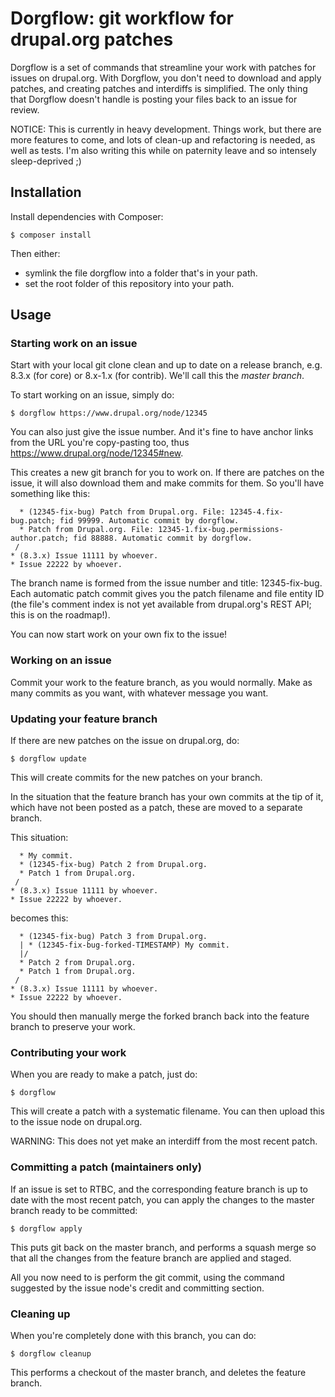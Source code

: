 Dorgflow: git workflow for drupal.org patches
=============================================

Dorgflow is a set of commands that streamline your work with patches for issues
on drupal.org. With Dorgflow, you don't need to download and apply patches, and
creating patches and interdiffs is simplified. The only thing that Dorgflow
doesn't handle is posting your files back to an issue for review.

NOTICE: This is currently in heavy development. Things work, but there are more
features to come, and lots of clean-up and refactoring is needed, as well as
tests. I'm also writing this while on paternity leave and so intensely
sleep-deprived ;)

## Installation

Install dependencies with Composer:

    $ composer install

Then either:
  - symlink the file dorgflow into a folder that's in your path.
  - set the root folder of this repository into your path.

## Usage

### Starting work on an issue

Start with your local git clone clean and up to date on a release branch, e.g.
8.3.x (for core) or 8.x-1.x (for contrib). We'll call this the *master branch*.

To start working on an issue, simply do:

    $ dorgflow https://www.drupal.org/node/12345

You can also just give the issue number. And it's fine to have anchor links from
the URL you're copy-pasting too, thus https://www.drupal.org/node/12345#new.

This creates a new git branch for you to work on. If there are patches on the
issue, it will also download them and make commits for them. So you'll have
something like this:

      * (12345-fix-bug) Patch from Drupal.org. File: 12345-4.fix-bug.patch; fid 99999. Automatic commit by dorgflow.
      * Patch from Drupal.org. File: 12345-1.fix-bug.permissions-author.patch; fid 88888. Automatic commit by dorgflow.
     /
    * (8.3.x) Issue 11111 by whoever.
    * Issue 22222 by whoever.

The branch name is formed from the issue number and title: 12345-fix-bug. Each
automatic patch commit gives you the patch filename and file entity ID (the
file's comment index is not yet available from drupal.org's REST API; this is on
the roadmap!).

You can now start work on your own fix to the issue!

### Working on an issue

Commit your work to the feature branch, as you would normally. Make as many
commits as you want, with whatever message you want.

### Updating your feature branch

If there are new patches on the issue on drupal.org, do:

    $ dorgflow update

This will create commits for the new patches on your branch.

In the situation that the feature branch has your own commits at the tip of it,
which have not been posted as a patch, these are moved to a separate branch.

This situation:

      * My commit.
      * (12345-fix-bug) Patch 2 from Drupal.org.
      * Patch 1 from Drupal.org.
     /
    * (8.3.x) Issue 11111 by whoever.
    * Issue 22222 by whoever.

becomes this:

      * (12345-fix-bug) Patch 3 from Drupal.org.
      | * (12345-fix-bug-forked-TIMESTAMP) My commit.
      |/
      * Patch 2 from Drupal.org.
      * Patch 1 from Drupal.org.
     /
    * (8.3.x) Issue 11111 by whoever.
    * Issue 22222 by whoever.

You should then manually merge the forked branch back into the feature branch to
preserve your work.

### Contributing your work

When you are ready to make a patch, just do:

    $ dorgflow

This will create a patch with a systematic filename. You can then upload this to
the issue node on drupal.org.

WARNING: This does not yet make an interdiff from the most recent patch.

### Committing a patch (maintainers only)

If an issue is set to RTBC, and the corresponding feature branch is up to date
with the most recent patch, you can apply the changes to the master branch ready
to be committed:

    $ dorgflow apply

This puts git back on the master branch, and performs a squash merge so that all
the changes from the feature branch are applied and staged.

All you now need to is perform the git commit, using the command suggested by
the issue node's credit and committing section.

### Cleaning up

When you're completely done with this branch, you can do:

    $ dorgflow cleanup

This performs a checkout of the master branch, and deletes the feature branch.
